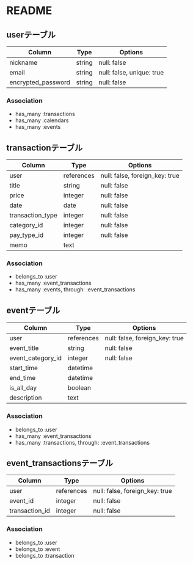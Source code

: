 # README

## userテーブル

| Column             | Type    | Options                   |
| ------------------ | ------- | ------------------------- |
| nickname           | string  | null: false               |
| email              | string  | null: false, unique: true |
| encrypted_password | string  | null: false               |

### Association

- has_many :transactions
- has_many :calendars
- has_many :events

## transactionテーブル

| Column              | Type       | Options                        |
| --------------------| ---------- | ------------------------------ |
| user                | references | null: false, foreign_key: true |
| title               | string     | null: false                    |
| price               | integer    | null: false                    |
| date                | date       | null: false                    |
| transaction_type    | integer    | null: false                    |
| category_id         | integer    | null: false                    |
| pay_type_id         | integer    | null: false                    |
| memo                | text       |                                |


### Association

- belongs_to :user
- has_many :event_transactions
- has_many :events, through: :event_transactions


## eventテーブル

| Column              | Type       | Options                        |
| --------------------| ---------- | ------------------------------ |
| user                | references | null: false, foreign_key: true |
| event_title         | string     | null: false                    |
| event_category_id   | integer    | null: false                    |
| start_time          | datetime   |                                |
| end_time            | datetime   |                                |
| is_all_day          | boolean    |                                |
| description         | text       |                                |

### Association

- belongs_to :user
- has_many :event_transactions
- has_many :transactions, through: :event_transactions

## event_transactionsテーブル

| Column              | Type       | Options                        |
| --------------------| ---------- | ------------------------------ |
| user                | references | null: false, foreign_key: true |
| event_id            | integer    | null: false                    |
| transaction_id      | integer    | null: false                    |

### Association

- belongs_to :user
- belongs_to :event
- belongs_to :transaction